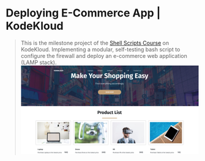 # Deploying E-Commerce App | KodeKloud

> This is the milestone project of the [Shell Scripts Course](https://kodekloud.com/courses/shell-scripts-for-beginners/) on KodeKloud.
> Implementing a modular, self-testing bash script to configure the firewall and deploy an e-commerce web application (LAMP stack).
![screenshot](./screenshot.png)